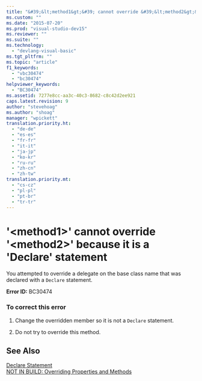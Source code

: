 ```yaml
---
title: "&#39;&lt;method1&gt;&#39; cannot override &#39;&lt;method2&gt;&#39; because it is a &#39;Declare&#39; statement | Microsoft Docs"
ms.custom: ""
ms.date: "2015-07-20"
ms.prod: "visual-studio-dev15"
ms.reviewer: ""
ms.suite: ""
ms.technology: 
  - "devlang-visual-basic"
ms.tgt_pltfrm: ""
ms.topic: "article"
f1_keywords: 
  - "vbc30474"
  - "bc30474"
helpviewer_keywords: 
  - "BC30474"
ms.assetid: 7277e8cc-aa3c-40c3-8682-c8c42d2ee921
caps.latest.revision: 9
author: "stevehoag"
ms.author: "shoag"
manager: "wpickett"
translation.priority.ht: 
  - "de-de"
  - "es-es"
  - "fr-fr"
  - "it-it"
  - "ja-jp"
  - "ko-kr"
  - "ru-ru"
  - "zh-cn"
  - "zh-tw"
translation.priority.mt: 
  - "cs-cz"
  - "pl-pl"
  - "pt-br"
  - "tr-tr"
---
```

# &#39;&lt;method1&gt;&#39; cannot override &#39;&lt;method2&gt;&#39; because it is a &#39;Declare&#39; statement
You attempted to override a delegate on the base class name that was declared with a `Declare` statement.  
  
 **Error ID:** BC30474  
  
### To correct this error  
  
1.  Change the overridden member so it is not a `Declare` statement.  
  
2.  Do not try to override this method.  
  
## See Also  
 [Declare Statement](/dotnet/visual-basic/language-reference/statements/declare-statement)   
 [NOT IN BUILD: Overriding Properties and Methods](http://msdn.microsoft.com/en-us/2167e8f5-1225-4b13-9ebd-02591ba90213)